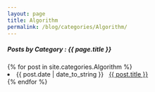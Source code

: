 ```yaml
---
layout: page
title: Algorithm
permalink: /blog/categories/Algorithm/
---
```


<h5> Posts by Category : {{ page.title }} </h5>

<div class="card">
{% for post in site.categories.Algorithm %}
 <li class="category-posts"><span>{{ post.date | date_to_string }}</span> &nbsp; <a href="{{ post.url }}">{{ post.title }}</a></li>
{% endfor %}
</div>
